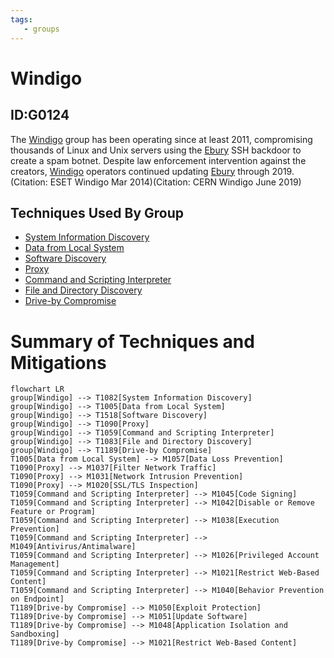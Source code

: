 ```yaml
---
tags:
   - groups
---
```

# Windigo
## ID:G0124
The [Windigo](groups/G0124) group has been operating since at least 2011, compromising thousands of Linux and Unix servers using the [Ebury](software/S0377) SSH backdoor to create a spam botnet. Despite law enforcement intervention against the creators, [Windigo](groups/G0124) operators continued updating [Ebury](software/S0377) through 2019.(Citation: ESET Windigo Mar 2014)(Citation: CERN Windigo June 2019)
## Techniques Used By Group
* [System Information Discovery](techniques/T1082)
* [Data from Local System](techniques/T1005)
* [Software Discovery](techniques/T1518)
* [Proxy](techniques/T1090)
* [Command and Scripting Interpreter](techniques/T1059)
* [File and Directory Discovery](techniques/T1083)
* [Drive-by Compromise](techniques/T1189)

# Summary of Techniques and Mitigations
```mermaid
flowchart LR
group[Windigo] --> T1082[System Information Discovery]
group[Windigo] --> T1005[Data from Local System]
group[Windigo] --> T1518[Software Discovery]
group[Windigo] --> T1090[Proxy]
group[Windigo] --> T1059[Command and Scripting Interpreter]
group[Windigo] --> T1083[File and Directory Discovery]
group[Windigo] --> T1189[Drive-by Compromise]
T1005[Data from Local System] --> M1057[Data Loss Prevention]
T1090[Proxy] --> M1037[Filter Network Traffic]
T1090[Proxy] --> M1031[Network Intrusion Prevention]
T1090[Proxy] --> M1020[SSL/TLS Inspection]
T1059[Command and Scripting Interpreter] --> M1045[Code Signing]
T1059[Command and Scripting Interpreter] --> M1042[Disable or Remove Feature or Program]
T1059[Command and Scripting Interpreter] --> M1038[Execution Prevention]
T1059[Command and Scripting Interpreter] --> M1049[Antivirus/Antimalware]
T1059[Command and Scripting Interpreter] --> M1026[Privileged Account Management]
T1059[Command and Scripting Interpreter] --> M1021[Restrict Web-Based Content]
T1059[Command and Scripting Interpreter] --> M1040[Behavior Prevention on Endpoint]
T1189[Drive-by Compromise] --> M1050[Exploit Protection]
T1189[Drive-by Compromise] --> M1051[Update Software]
T1189[Drive-by Compromise] --> M1048[Application Isolation and Sandboxing]
T1189[Drive-by Compromise] --> M1021[Restrict Web-Based Content]
```